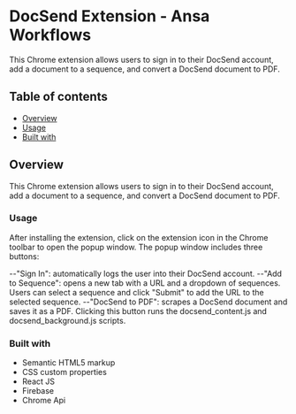 # DocSend Extension - Ansa Workflows

This Chrome extension allows users to sign in to their DocSend account, add a document to a sequence, and convert a DocSend document to PDF.

## Table of contents

- [Overview](#overview)
- [Usage](#usage)
- [Built with](#built-with)



## Overview

This Chrome extension allows users to sign in to their DocSend account, add a document to a sequence, and convert a DocSend document to PDF.


### Usage

After installing the extension, click on the extension icon in the Chrome toolbar to open the popup window. The popup window includes three buttons:

--"Sign In": automatically logs the user into their DocSend account.
--"Add to Sequence": opens a new tab with a URL and a dropdown of sequences. Users can select a sequence and click "Submit" to add the URL to the selected sequence.
--"DocSend to PDF": scrapes a DocSend document and saves it as a PDF. Clicking this button runs the docsend_content.js and docsend_background.js scripts.



### Built with

- Semantic HTML5 markup
- CSS custom properties
- React JS
- Firebase
- Chrome Api




